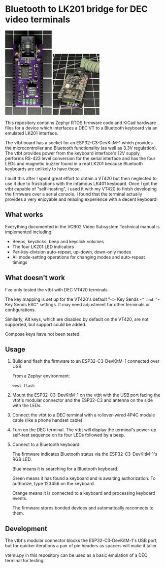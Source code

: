 # Bluetooth to LK201 bridge for DEC video terminals

<img src="./images/vtbt.jpg" width="30%"/> <img src="./images/vtbt_with_devkit.jpg" width="30%"/>

This repository contains Zephyr RTOS firmware code and KiCad hardware files for
a device which interfaces a DEC VT to a Bluetooth keyboard via an emulated
LK201 interface.

The vtbt board has a socket for an ESP32-C3-DevKitM-1 which provides the
microcontroller and Bluetooth functionality (as well as 3.3V regulation). The
vtbt provides power from the keyboard interface's 12V supply, performs RS-423
level conversion for the serial interface and has the four LEDs and magnetic
buzzer found in a real LK201 because Bluetooth keyboards are unlikely to have
those.

I built this after I spent great effort to obtain a VT420 but then neglected to
use it due to frustrations with the infamous LK401 keyboard. Once I got the
vtbt capable of "self-hosting", I used it with my VT420 to finish developing
the firmware over a serial console. I found that the terminal actually provides
a very enjoyable and relaxing experience with a decent keyboard!

## What works

Everything documented in the VCB02 Video Subsystem Technical manual is
implemented including:

* Beeps, keyclicks, beep and keyclick volumes
* The four LK201 LED indicators
* Per-key-division auto-repeat, up-down, down-only modes
* All mode-setting operations for changing modes and auto-repeat timings

## What doesn't work

I've only tested the vtbt with DEC VT420 terminals.

The key mapping is set up for the VT420's default "<> Key Sends `~" and "`~ Key
Sends ESC" settings. It may need adjustment for other terminals or
configurations.

Similarly, Alt keys, which are disabled by default on the VT420, are not
supported, but support could be added.

Compose keys have not been tested.

## Usage

1. Build and flash the firmware to an ESP32-C3-DevKitM-1 connected over USB.

   From a Zephyr environment:

   ```west flash```

2. Mount the ESP32-C3-DevKitM-1 on the vtbt with the USB port facing the vtbt's
   modular connector and the ESP32-C3 and antenna on the side with the LEDs.

3. Connect the vtbt to a DEC terminal with a rollover-wired 4P4C module cable
   (like a phone handset cable).

4. Turn on the DEC terminal. The vtbt will display the terminal's power-up
   self-test sequence on its four LEDs followed by a beep.

5. Connect to a Bluetooth keyboard.

   The firmware indicates Bluetooth status via the ESP32-C3-DevKitM-1's RGB
   LED.
  
   Blue means it is searching for a Bluetooth keyboard.
  
   Green means it has found a keyboard and is awaiting authorization. To
   authorize, type 123456<Enter> on the keyboard.
  
   Orange means it is connected to a keyboard and processing keyboard events.
  
   The firmware stores bonded devices and automatically reconnects to them.

## Development

The vtbt's modular connector blocks the ESP32-C3-DevKitM-1's USB port, but for
quicker iterations a pair of pin headers as spacers will make it taller.

vtemu.py in this repository can be used as a basic emulation of a DEC terminal
for testing.
